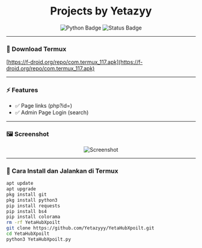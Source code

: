 <h1 align="center">
  Projects by Yetazyy
</h1>

<p align="center">
  <img src="https://img.shields.io/badge/Python-3.x-blue?style=for-the-badge&logo=python&logoColor=white" alt="Python Badge" />
  <img src="https://img.shields.io/badge/Status-Active-success?style=for-the-badge" alt="Status Badge" />
</p>

<hr />

### 📁 Download Termux
[https://f-droid.org/repo/com.termux_117.apk](https://f-droid.org/repo/com.termux_117.apk)

---

### ⚡ Features
- ✅ Page links (php?id=)
- ✅ Admin Page Login (search)

---

### 🖼️ Screenshot
<p align="center">
  <img src="https://github.com/Yetazyyy/YetaHubXpoilt/blob/main/Screenshot_2025-09-08-12-30-00-969_ru.iiec.pydroid3-edit.jpg?raw=true" alt="Screenshot" style="max-width: 100%; height: auto;" />
</p>

---

### 📱 Cara Install dan Jalankan di Termux

```bash
apt update
apt upgrade
pkg install git
pkg install python3
pip install requests
pip install bs4
pip install colorama
rm -rf YetaHubXpoilt
git clone https://github.com/Yetazyyy/YetaHubXpoilt.git
cd YetaHubXpoilt
python3 YetaHubXpoilt.py
